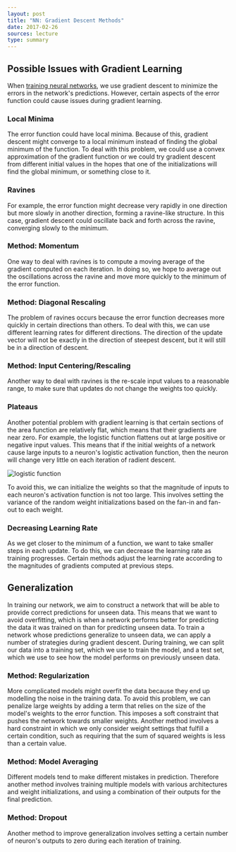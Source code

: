 ```yaml
---
layout: post
title: "NN: Gradient Descent Methods"
date: 2017-02-26
sources: lecture
type: summary
---
```


## Possible Issues with Gradient Learning

When [training neural networks](https://cchen23.github.io/blog/2017/02/09/nn-learning), we use gradient descent to minimize the errors in the network's predictions. However, certain aspects of the error function could cause issues during gradient learning. 

### Local Minima

The error function could have local minima. Because of this, gradient descent might converge to a local minimum instead of finding the global minimum of the function. To deal with this problem, we could use a convex approximation of the gradient function or we could try gradient descent from different initial values in the hopes that one of the initializations will find the global minimum, or something close to it.

### Ravines

For example, the error function might decrease very rapidly in one direction but more slowly in another direction, forming a ravine-like structure. In this case, gradient descent could oscillate back and forth across the ravine, converging slowly to the minimum. 

### Method: Momentum

One way to deal with ravines is to compute a moving average of the gradient computed on each iteration. In doing so, we hope to average out the oscillations across the ravine and move more quickly to the minimum of the error function.

### Method: Diagonal Rescaling

The problem of ravines occurs because the error function decreases more quickly in certain directions than others. To deal with this, we can use different learning rates for different directions. The direction of the update vector will not be exactly in the direction of steepest descent, but it will still be in a direction of descent.

### Method: Input Centering/Rescaling

Another way to deal with ravines is the re-scale input values to a reasonable range, to make sure that updates do not change the weights too quickly.

### Plateaus

Another potential problem with gradient learning is that certain sections of the area function are relatively flat, which means that their gradients are near zero. For example, the logistic function flattens out at large positive or negative input values. This means that if the initial weights of a network cause large inputs to a neuron's logistic activation function, then the neuron will change very little on each iteration of radient descent.

![logistic function](https://upload.wikimedia.org/wikipedia/commons/thumb/8/88/Logistic-curve.svg/320px-Logistic-curve.svg.png "Logistic Function")

To avoid this, we can initialize the weights so that the magnitude of inputs to each neuron's activation function is not too large. This involves setting the variance of the random weight initializations based on the fan-in and fan-out to each weight.

### Decreasing Learning Rate

As we get closer to the minimum of a function, we want to take smaller steps in each update. To do this, we can decrease the learning rate as training progresses. Certain methods adjust the learning rate according to the magnitudes of gradients computed at previous steps.

## Generalization

In training our network, we aim to construct a network that will be able to provide correct predictions for unseen data. This means that we want to avoid overfitting, which is when a network performs better for predicting the data it was trained on than for predicting unseen data. To train a network whose predictions generalize to unseen data, we can apply a number of strategies during gradient descent.
During training, we can split our data into a training set, which we use to train the model, and a test set, which we use to see how the model performs on previously unseen data.

### Method: Regularization

More complicated models might overfit the data because they end up modelling the noise in the training data. To avoid this problem, we can penalize large weights by adding a term that relies on the size of the model's weights to the error function. This imposes a soft constraint that pushes the network towards smaller weights. Another method involves a hard constraint in which we only consider weight settings that fulfill a certain condition, such as requiring that the sum of squared weights is less than a certain value.

### Method: Model Averaging

Different models tend to make different mistakes in prediction. Therefore another method involves training multiple models with various architectures and weight initializations, and using a combination of their outputs for the final prediction.

### Method: Dropout

Another method to improve generalization involves setting a certain number of neuron's outputs to zero during each iteration of training.
